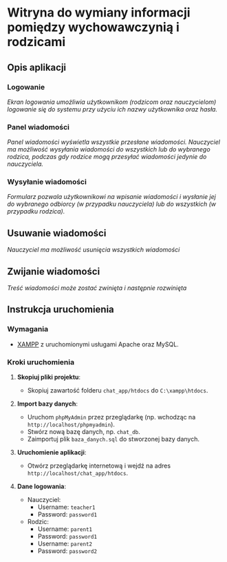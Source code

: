 # Witryna do wymiany informacji pomiędzy wychowawczynią i rodzicami

## Opis aplikacji

### Logowanie

*Ekran logowania umożliwia użytkownikom (rodzicom oraz nauczycielom) logowanie się do systemu przy użyciu ich nazwy użytkownika oraz hasła.*

### Panel wiadomości

*Panel wiadomości wyświetla wszystkie przesłane wiadomości. Nauczyciel ma możliwość wysyłania wiadomości do wszystkich lub do wybranego rodzica, podczas gdy rodzice mogą przesyłać wiadomości jedynie do nauczyciela.*

### Wysyłanie wiadomości

*Formularz pozwala użytkownikowi na wpisanie wiadomości i wysłanie jej do wybranego odbiorcy (w przypadku nauczyciela) lub do wszystkich (w przypadku rodzica).*

## Usuwanie wiadomości

*Nauczyciel ma możliwość usunięcia wszystkich wiadomości*

## Zwijanie wiadomości

*Treść wiadomości może zostać zwinięta i następnie rozwinięta*

## Instrukcja uruchomienia

### Wymagania
- [XAMPP](https://www.apachefriends.org/index.html) z uruchomionymi usługami Apache oraz MySQL.

### Kroki uruchomienia

1. **Skopiuj pliki projektu**:
    - Skopiuj zawartość folderu `chat_app/htdocs` do `C:\xampp\htdocs`.

2. **Import bazy danych**:
    - Uruchom `phpMyAdmin` przez przeglądarkę (np. wchodząc na `http://localhost/phpmyadmin`).
    - Stwórz nową bazę danych, np. `chat_db`.
    - Zaimportuj plik `baza_danych.sql` do stworzonej bazy danych.

3. **Uruchomienie aplikacji**:
    - Otwórz przeglądarkę internetową i wejdź na adres `http://localhost/chat_app/htdocs`.

4. **Dane logowania**:
    - Nauczyciel:
        - Username: `teacher1`
        - Password: `password1`
    - Rodzic:
        - Username: `parent1`
        - Password: `password1`
        - Username: `parent2`
        - Password: `password2`
